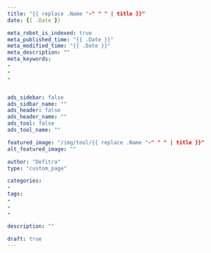 ```yaml
---
title: "{{ replace .Name "-" " " | title }}"
date: {{ .Date }}

meta_robot_is_indexed: true
meta_published_time: "{{ .Date }}"
meta_modified_time: "{{ .Date }}"
meta_description: ""
meta_keywords: 
- 
- 
- 


ads_sidebar: false
ads_sidbar_name: ""
ads_header: false
ads_header_name: ""
ads_tool: false
ads_tool_name: ""

featured_image: "/img/tool/{{ replace .Name "-" " " | title }}"
alt_featured_image: ""

author: "Defitra"
type: "custom_page"

categories: 
- 
tags: 
- 
-
-

description: ""

draft: true
---
```

